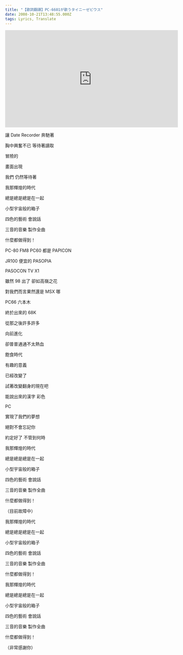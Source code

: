 ```yaml
---
title: "【歌詞翻譯】PC-6601が歌うタイニーゼビウス"
date: 2008-10-21T13:48:55.000Z
tags: Lyrics, Translate
---
```


<iframe width="560" height="315" src="https://www.youtube.com/embed/PXwiZSiQPGc" title="YouTube video player" frameborder="0" allow="accelerometer; autoplay; clipboard-write; encrypted-media; gyroscope; picture-in-picture" allowfullscreen></iframe>

讓 Date Recorder 奔馳著

胸中興奮不已 等待著讀取

冒險的

畫面出現

我們 仍然等待著

我那輝煌的時代

總是總是總是在一起

小型宇宙般的箱子

四色的藝術 會說話

三音的音樂 製作全曲

什麼都做得到！

PC-80 FM8 PC60 都是 PAPICON

JR100 便宜的 PASOPIA

PASOCON TV X1

雖然 98 出了 卻如高嶺之花

對我們而言果然還是 MSX 哪

PC66 六本木

終於出來的 68K

從那之後許多許多

向前進化

卻普普通通不太熱血

飽食時代

有趣的意義

已經改變了

試著改變翻身的現在吧

能說出來的漢字 彩色

PC

實現了我們的夢想

絕對不會忘記你

約定好了 不管到何時

我那輝煌的時代

總是總是總是在一起

小型宇宙般的箱子

四色的藝術 會說話

三音的音樂 製作全曲

什麼都做得到！

（目前故障中）

我那輝煌的時代

總是總是總是在一起

小型宇宙般的箱子

四色的藝術 會說話

三音的音樂 製作全曲

什麼都做得到！

我那輝煌的時代

總是總是總是在一起

小型宇宙般的箱子

四色的藝術 會說話

三音的音樂 製作全曲

什麼都做得到！

（非常感謝你）
